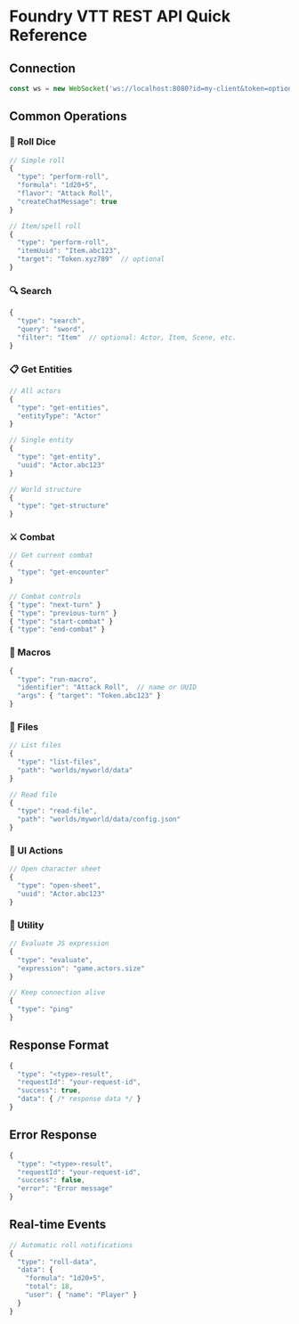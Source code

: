 # Foundry VTT REST API Quick Reference

## Connection
```javascript
const ws = new WebSocket('ws://localhost:8080?id=my-client&token=optional');
```

## Common Operations

### 🎲 Roll Dice
```javascript
// Simple roll
{
  "type": "perform-roll",
  "formula": "1d20+5",
  "flavor": "Attack Roll",
  "createChatMessage": true
}

// Item/spell roll
{
  "type": "perform-roll",
  "itemUuid": "Item.abc123",
  "target": "Token.xyz789"  // optional
}
```

### 🔍 Search
```javascript
{
  "type": "search",
  "query": "sword",
  "filter": "Item"  // optional: Actor, Item, Scene, etc.
}
```

### 📋 Get Entities
```javascript
// All actors
{
  "type": "get-entities",
  "entityType": "Actor"
}

// Single entity
{
  "type": "get-entity",
  "uuid": "Actor.abc123"
}

// World structure
{
  "type": "get-structure"
}
```

### ⚔️ Combat
```javascript
// Get current combat
{
  "type": "get-encounter"
}

// Combat controls
{ "type": "next-turn" }
{ "type": "previous-turn" }
{ "type": "start-combat" }
{ "type": "end-combat" }
```

### 🎯 Macros
```javascript
{
  "type": "run-macro",
  "identifier": "Attack Roll",  // name or UUID
  "args": { "target": "Token.abc123" }
}
```

### 📂 Files
```javascript
// List files
{
  "type": "list-files",
  "path": "worlds/myworld/data"
}

// Read file
{
  "type": "read-file",
  "path": "worlds/myworld/data/config.json"
}
```

### 📑 UI Actions
```javascript
// Open character sheet
{
  "type": "open-sheet",
  "uuid": "Actor.abc123"
}
```

### 🔧 Utility
```javascript
// Evaluate JS expression
{
  "type": "evaluate",
  "expression": "game.actors.size"
}

// Keep connection alive
{
  "type": "ping"
}
```

## Response Format
```javascript
{
  "type": "<type>-result",
  "requestId": "your-request-id",
  "success": true,
  "data": { /* response data */ }
}
```

## Error Response
```javascript
{
  "type": "<type>-result",
  "requestId": "your-request-id", 
  "success": false,
  "error": "Error message"
}
```

## Real-time Events
```javascript
// Automatic roll notifications
{
  "type": "roll-data",
  "data": {
    "formula": "1d20+5",
    "total": 18,
    "user": { "name": "Player" }
  }
}
```